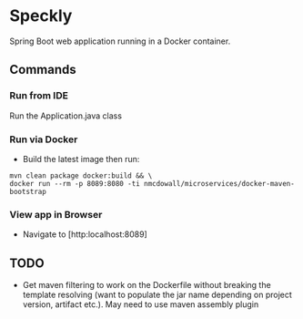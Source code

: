 # Speckly
Spring Boot web application running in a Docker container.

## Commands


### Run from IDE
Run the Application.java class

### Run via Docker
* Build the latest image then run:
```
mvn clean package docker:build && \
docker run --rm -p 8089:8080 -ti nmcdowall/microservices/docker-maven-bootstrap
```

### View app in Browser
* Navigate to [http:localhost:8089]


## TODO
* Get maven filtering to work on the Dockerfile without breaking the template
resolving (want to populate the jar name depending on project version, artifact etc.).
May need to use maven assembly plugin


